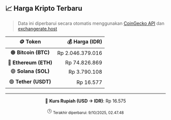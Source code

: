 

<!-- HARGA_KRIPTO -->
## 📈 Harga Kripto Terbaru

> Data ini diperbarui secara otomatis menggunakan [CoinGecko API](https://www.coingecko.com/) dan [exchangerate.host](https://exchangerate.host/)

<div align="center">

| 🪙 Token | 💰 Harga (IDR) |
|:------:|---------------:|
| 🟠 **Bitcoin (BTC)**   | Rp 2.046.379.016 |
| 🔵 **Ethereum (ETH)**  | Rp 74.826.869 |
| 🟣 **Solana (SOL)**    | Rp 3.790.108 |
| 🟢 **Tether (USDT)**   | Rp 16.577 |

---

💱 **Kurs Rupiah (USD → IDR)**: Rp 16.575

🕒 <sub>Terakhir diperbarui: 9/10/2025, 02.47.48</sub>

</div>
<!-- /HARGA_KRIPTO -->